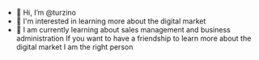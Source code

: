 - 👋 Hi, I’m @turzino
- 👀 I'm interested in learning more about the digital market
- 🌱 I am currently learning about sales management and business administration
If you want to have a friendship to learn more about the digital market I am the right person

